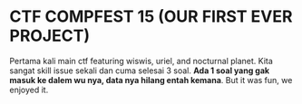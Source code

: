 # CTF COMPFEST 15 (OUR FIRST EVER PROJECT)
Pertama kali main ctf featuring wiswis, uriel, and nocturnal planet. Kita sangat skill issue sekali dan cuma selesai 3 soal. **Ada 1 soal yang gak masuk ke dalem wu nya, data nya hilang entah kemana**. But it was fun, we enjoyed it.